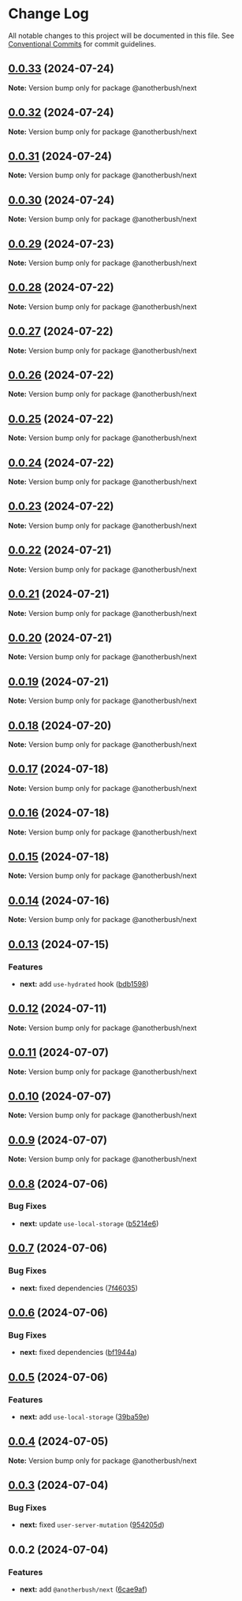 # Change Log

All notable changes to this project will be documented in this file.
See [Conventional Commits](https://conventionalcommits.org) for commit guidelines.

## [0.0.33](https://github.com/anotherbush/utils/compare/@anotherbush/next@0.0.32...@anotherbush/next@0.0.33) (2024-07-24)

**Note:** Version bump only for package @anotherbush/next





## [0.0.32](https://github.com/anotherbush/utils/compare/@anotherbush/next@0.0.31...@anotherbush/next@0.0.32) (2024-07-24)

**Note:** Version bump only for package @anotherbush/next





## [0.0.31](https://github.com/anotherbush/utils/compare/@anotherbush/next@0.0.30...@anotherbush/next@0.0.31) (2024-07-24)

**Note:** Version bump only for package @anotherbush/next





## [0.0.30](https://github.com/anotherbush/utils/compare/@anotherbush/next@0.0.29...@anotherbush/next@0.0.30) (2024-07-24)

**Note:** Version bump only for package @anotherbush/next





## [0.0.29](https://github.com/anotherbush/utils/compare/@anotherbush/next@0.0.28...@anotherbush/next@0.0.29) (2024-07-23)

**Note:** Version bump only for package @anotherbush/next





## [0.0.28](https://github.com/anotherbush/utils/compare/@anotherbush/next@0.0.27...@anotherbush/next@0.0.28) (2024-07-22)

**Note:** Version bump only for package @anotherbush/next





## [0.0.27](https://github.com/anotherbush/utils/compare/@anotherbush/next@0.0.26...@anotherbush/next@0.0.27) (2024-07-22)

**Note:** Version bump only for package @anotherbush/next





## [0.0.26](https://github.com/anotherbush/utils/compare/@anotherbush/next@0.0.25...@anotherbush/next@0.0.26) (2024-07-22)

**Note:** Version bump only for package @anotherbush/next





## [0.0.25](https://github.com/anotherbush/utils/compare/@anotherbush/next@0.0.24...@anotherbush/next@0.0.25) (2024-07-22)

**Note:** Version bump only for package @anotherbush/next





## [0.0.24](https://github.com/anotherbush/utils/compare/@anotherbush/next@0.0.23...@anotherbush/next@0.0.24) (2024-07-22)

**Note:** Version bump only for package @anotherbush/next





## [0.0.23](https://github.com/anotherbush/utils/compare/@anotherbush/next@0.0.22...@anotherbush/next@0.0.23) (2024-07-22)

**Note:** Version bump only for package @anotherbush/next





## [0.0.22](https://github.com/anotherbush/utils/compare/@anotherbush/next@0.0.21...@anotherbush/next@0.0.22) (2024-07-21)

**Note:** Version bump only for package @anotherbush/next





## [0.0.21](https://github.com/anotherbush/utils/compare/@anotherbush/next@0.0.20...@anotherbush/next@0.0.21) (2024-07-21)

**Note:** Version bump only for package @anotherbush/next





## [0.0.20](https://github.com/anotherbush/utils/compare/@anotherbush/next@0.0.19...@anotherbush/next@0.0.20) (2024-07-21)

**Note:** Version bump only for package @anotherbush/next





## [0.0.19](https://github.com/anotherbush/utils/compare/@anotherbush/next@0.0.18...@anotherbush/next@0.0.19) (2024-07-21)

**Note:** Version bump only for package @anotherbush/next





## [0.0.18](https://github.com/anotherbush/utils/compare/@anotherbush/next@0.0.17...@anotherbush/next@0.0.18) (2024-07-20)

**Note:** Version bump only for package @anotherbush/next





## [0.0.17](https://github.com/anotherbush/utils/compare/@anotherbush/next@0.0.16...@anotherbush/next@0.0.17) (2024-07-18)

**Note:** Version bump only for package @anotherbush/next





## [0.0.16](https://github.com/anotherbush/utils/compare/@anotherbush/next@0.0.15...@anotherbush/next@0.0.16) (2024-07-18)

**Note:** Version bump only for package @anotherbush/next





## [0.0.15](https://github.com/anotherbush/utils/compare/@anotherbush/next@0.0.14...@anotherbush/next@0.0.15) (2024-07-18)

**Note:** Version bump only for package @anotherbush/next





## [0.0.14](https://github.com/anotherbush/utils/compare/@anotherbush/next@0.0.13...@anotherbush/next@0.0.14) (2024-07-16)

**Note:** Version bump only for package @anotherbush/next





## [0.0.13](https://github.com/anotherbush/utils/compare/@anotherbush/next@0.0.12...@anotherbush/next@0.0.13) (2024-07-15)


### Features

* **next:** add `use-hydrated` hook ([bdb1598](https://github.com/anotherbush/utils/commit/bdb1598cbac4bab9bade21db260d8b9f1f1db208))





## [0.0.12](https://github.com/anotherbush/utils/compare/@anotherbush/next@0.0.11...@anotherbush/next@0.0.12) (2024-07-11)

**Note:** Version bump only for package @anotherbush/next





## [0.0.11](https://github.com/anotherbush/utils/compare/@anotherbush/next@0.0.10...@anotherbush/next@0.0.11) (2024-07-07)

**Note:** Version bump only for package @anotherbush/next





## [0.0.10](https://github.com/anotherbush/utils/compare/@anotherbush/next@0.0.9...@anotherbush/next@0.0.10) (2024-07-07)

**Note:** Version bump only for package @anotherbush/next





## [0.0.9](https://github.com/anotherbush/utils/compare/@anotherbush/next@0.0.8...@anotherbush/next@0.0.9) (2024-07-07)

**Note:** Version bump only for package @anotherbush/next





## [0.0.8](https://github.com/anotherbush/utils/compare/@anotherbush/next@0.0.7...@anotherbush/next@0.0.8) (2024-07-06)


### Bug Fixes

* **next:** update `use-local-storage` ([b5214e6](https://github.com/anotherbush/utils/commit/b5214e6af214b1089dbdacd3a33d8d29fb57d994))





## [0.0.7](https://github.com/anotherbush/utils/compare/@anotherbush/next@0.0.6...@anotherbush/next@0.0.7) (2024-07-06)


### Bug Fixes

* **next:** fixed dependencies ([7f46035](https://github.com/anotherbush/utils/commit/7f460353220e206e4286a38ca9446ed96a6b24ae))





## [0.0.6](https://github.com/anotherbush/utils/compare/@anotherbush/next@0.0.5...@anotherbush/next@0.0.6) (2024-07-06)


### Bug Fixes

* **next:** fixed dependencies ([bf1944a](https://github.com/anotherbush/utils/commit/bf1944ae1961ece4e28cc8ccb5df66ef94a6b383))





## [0.0.5](https://github.com/anotherbush/utils/compare/@anotherbush/next@0.0.4...@anotherbush/next@0.0.5) (2024-07-06)


### Features

* **next:** add `use-local-storage` ([39ba59e](https://github.com/anotherbush/utils/commit/39ba59e714cf488d15bdece757df4a95fa6dceba))





## [0.0.4](https://github.com/anotherbush/utils/compare/@anotherbush/next@0.0.3...@anotherbush/next@0.0.4) (2024-07-05)

**Note:** Version bump only for package @anotherbush/next





## [0.0.3](https://github.com/anotherbush/utils/compare/@anotherbush/next@0.0.2...@anotherbush/next@0.0.3) (2024-07-04)


### Bug Fixes

* **next:** fixed `user-server-mutation` ([954205d](https://github.com/anotherbush/utils/commit/954205d7f9268666bc5b9e969d472edcb5bfea0c))





## 0.0.2 (2024-07-04)


### Features

* **next:** add `@anotherbush/next` ([6cae9af](https://github.com/anotherbush/utils/commit/6cae9afb3702d09cbb0015d0677a987e90f4e3cf))
